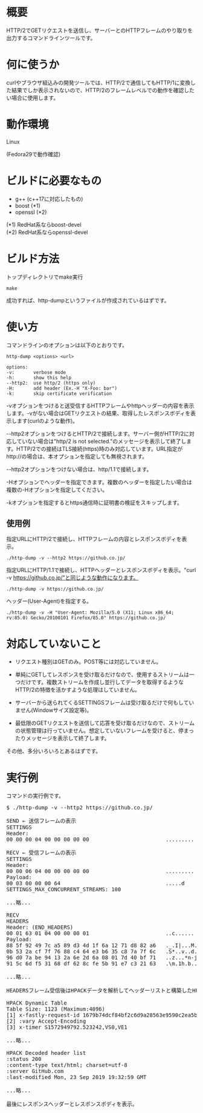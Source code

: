 # 概要

HTTP/2でGETリクエストを送信し、サーバーとのHTTPフレームのやり取りを出力するコマンドラインツールです。

# 何に使うか

curlやブラウザ組込みの開発ツールでは、HTTP/2で通信してもHTTP/1に変換した結果でしか表示されないので、HTTP/2のフレームレベルでの動作を確認したい場合に使用します。

# 動作環境

Linux

(Fedora29で動作確認)

# ビルドに必要なもの

- g++ (c++17に対応したもの)
- boost (*1)
- openssl (*2)

(*1) RedHat系ならboost-devel<br />
(*2) RedHat系ならopenssl-devel

# ビルド方法

トップディレクトリでmake実行

    make

成功すれば、http-dumpというファイルが作成されているはずです。

# 使い方

コマンドラインのオプションは以下のとおりです。

    http-dump <options> <url>
    
    options:
    -v:       verbose mode
    -h:       show this help
    --http2:  use http/2 (https only)
    -H:       add header (Ex.-H "X-Foo: bar")
    -k:       skip certificate verification

-vオプションをつけると送受信するHTTPフレームやhttpヘッダーの内容を表示します。-vがない場合はGETリクエストの結果、取得したレスポンスボディを表示します(curlのような動作)。

--http2オプションをつけるとHTTP/2で接続します。サーバー側がHTTP/2に対応していない場合は"http/2 is not selected."のメッセージを表示して終了します。HTTP/2での接続はTLS接続(https)時のみ対応しています。URL指定がhttp://の場合は、本オプションを指定しても無視されます。

--http2オプションをつけない場合は、http/1.1で接続します。

-Hオプションでヘッダーを指定できます。複数のヘッダーを指定したい場合は複数の-Hオプションを指定してください。

-kオプションを指定するとhttps通信時に証明書の検証をスキップします。

## 使用例

指定URLにHTTP/2で接続し、HTTPフレームの内容とレスポンスボディを表示。

    ./http-dump -v --http2 https://github.co.jp/


指定URLにHTTP/1.1で接続し、HTTPヘッダーとレスポンスボディを表示。"curl -v https://github.co.jp/"と同じような動作になります。

    ./http-dump -v https://github.co.jp/

ヘッダー(User-Agent)を指定する。

    ./http-dump -v -H "User-Agent: Mozilla/5.0 (X11; Linux x86_64; rv:85.0) Gecko/20100101 Firefox/85.0" https://github.co.jp/

# 対応していないこと

- リクエスト種別はGETのみ。POST等には対応していません。

- 単純にGETしてレスポンスを受け取るだけなので、使用するストリームは一つだけです。複数ストリームを作成し並行してデータを取得するようなHTTP/2の特徴を活かすような処理はしていません。

- サーバーから送られてくるSETTINGSフレームは受け取るだけで何もしていません(Windowサイズ設定等)。

- 最低限のGETリクエストを送信して応答を受け取るだけなので、ストリームの状態管理は行っていません。想定していないフレームを受けると、停まったりメッセージを表示して終了します。

その他、多分いろいろとあるはずです。

# 実行例

コマンドの実行例です。

<pre>
$ ./http-dump -v --http2 https://github.co.jp/

SEND ← 送信フレームの表示
SETTINGS
Header:
00 00 00 04 00 00 00 00 00                        .........

RECV ← 受信フレームの表示
SETTINGS
Header:
00 00 06 04 00 00 00 00 00                        .........
Payload:
00 03 00 00 00 64                                 .....d
SETTINGS_MAX_CONCURRENT_STREAMS: 100

...略...

RECV
HEADERS
Header: (END_HEADERS)
00 01 63 01 04 00 00 00 01                        ..c......
Payload:
88 5f 92 49 7c a5 89 d3 4d 1f 6a 12 71 d8 82 a6   ._.I|...M.j.q...
0b 53 2a cf 7f 76 88 c4 64 e3 b6 35 c8 7a 7f 6c   .S*..v..d..5.z.l
96 d0 7a be 94 13 2a 6e 2d 6a 08 01 7d 40 bf 71   ..z...*n-j..}@.q
91 5c 6d f5 31 68 df 62 8c fe 5b 91 e7 c3 21 63   .\m.1h.b..[...!c

...略...

HEADERSフレーム受信後はHPACKデータを解析してヘッダーリストと構築したHPACK Dynamic Tableの内容を表示。

HPACK Dynamic Table
Table Size: 1123 (Maximum:4096)
[1] x-fastly-request-id 1679b74dcf84bf2c6d9a28563e9590c2ea5b636f
[2] :vary Accept-Encoding
[3] x-timer S1572949792.523242,VS0,VE1

...略...

HPACK Decoded header list
:status 200
:content-type text/html; charset=utf-8
:server GitHub.com
:last-modified Mon, 23 Sep 2019 19:32:59 GMT

...略...

最後にレスポンスヘッダーとレスポンスボディを表示。

</pre>
